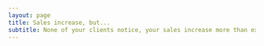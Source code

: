 ```yaml
---
layout: page
title: Sales increase, but...
subtitle: None of your clients notice, your sales increase more than expected. Your coworkers don’t mind, however you are subjected to regulations inspections.
---
```

